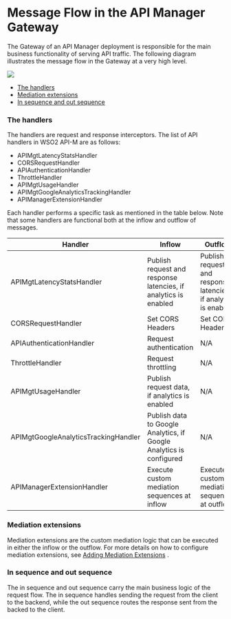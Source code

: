 # Message Flow in the API Manager Gateway

The Gateway of an API Manager deployment is responsible for the main business functionality of serving API traffic. The following diagram illustrates the message flow in the Gateway at a very high level.

![]({{base_path}}/assets/attachments/103335234/103335235.png)

-   [The handlers](#MessageFlowintheAPIManagerGateway-Thehandlers)
-   [Mediation extensions](#MessageFlowintheAPIManagerGateway-Mediationextensions)
-   [In sequence and out sequence](#MessageFlowintheAPIManagerGateway-Insequenceandoutsequence)

### The handlers

The handlers are request and response interceptors. The list of API handlers in WSO2 API-M are as follows:

-   APIMgtLatencyStatsHandler
-   CORSRequestHandler
-   APIAuthenticationHandler
-   ThrottleHandler
-   APIMgtUsageHandler
-   APIMgtGoogleAnalyticsTrackingHandler
-   APIManagerExtensionHandler

Each handler performs a specific task as mentioned in the table below. Note that some handlers are functional both at the inflow and outflow of messages.

| Handler                              | Inflow                                                              | Outflow                                                         |
|--------------------------------------|---------------------------------------------------------------------|-----------------------------------------------------------------|
| APIMgtLatencyStatsHandler            | Publish request and response latencies, if analytics is enabled     | Publish request and response latencies, if analytics is enabled |
| CORSRequestHandler                   | Set CORS Headers                                                    | Set CORS Headers                                                |
| APIAuthenticationHandler             | Request authentication                                              | N/A                                                             |
| ThrottleHandler                      | Request throttling                                                  | N/A                                                             |
| APIMgtUsageHandler                   | Publish request data, if analytics is enabled                       | N/A                                                             |
| APIMgtGoogleAnalyticsTrackingHandler | Publish data to Google Analytics, if Google Analytics is configured | N/A                                                             |
| APIManagerExtensionHandler           | Execute custom mediation sequences at inflow                        | Execute custom mediation sequences at outflow                   |

### Mediation extensions

Mediation extensions are the custom mediation logic that can be executed in either the inflow or the outflow. For more details on how to configure mediation extensions, see [Adding Mediation Extensions]({{base_path}}/4.0.0-dev/deploy-and-publish/deploy-on-gateway/api-gateway/message-mediation/changing-the-default-mediation-flow-of-api-requests}) .

### In sequence and out sequence

The in sequence and out sequence carry the main business logic of the request flow. The in sequence handles sending the request from the client to the backend, while the out sequence routes the response sent from the backed to the client.
